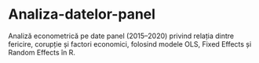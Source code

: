 # Analiza-datelor-panel
Analiză econometrică pe date panel (2015–2020) privind relația dintre fericire, corupție și factori economici, folosind modele OLS, Fixed Effects și Random Effects în R.
